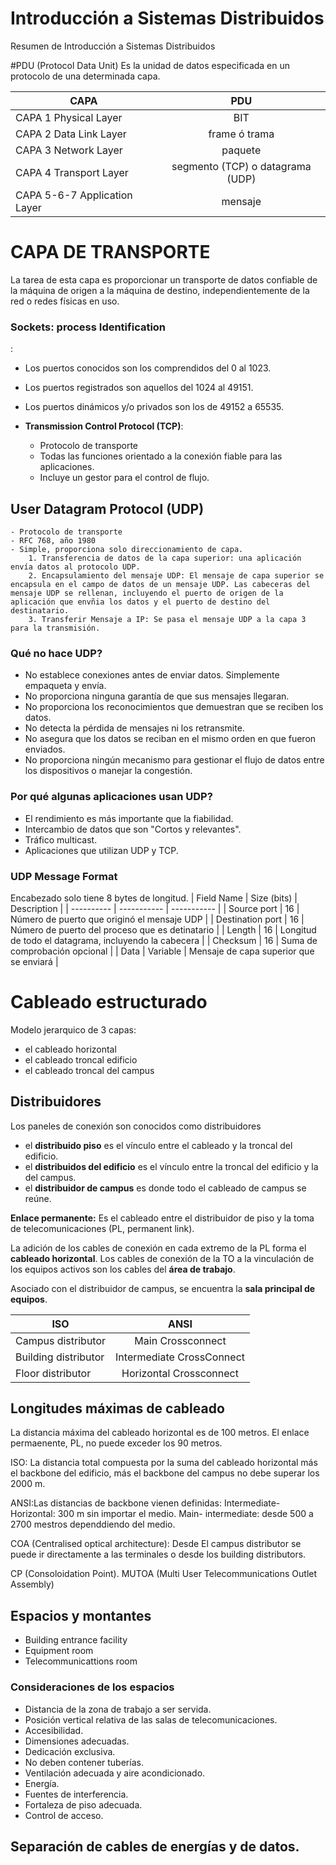 # Introducción a Sistemas Distribuidos
Resumen de Introducción a Sistemas Distribuidos

#PDU (Protocol Data Unit)
Es la unidad de datos especificada en un protocolo de una determinada capa.

|       CAPA              |        PDU       |
| ----------------------- | :--------------: |
| CAPA 1 Physical Layer   | BIT              |
| CAPA 2 Data Link Layer  | frame ó trama    |
| CAPA 3 Network Layer    | paquete          |
| CAPA 4 Transport Layer  | segmento (TCP) o datagrama (UDP) |
| CAPA 5-6-7 Application Layer | mensaje  |

# CAPA DE TRANSPORTE
La tarea de esta capa es proporcionar un transporte de datos confiable de la máquina de origen a la máquina de destino, independientemente de la red o redes físicas en uso.

### Sockets: process Identification
<IP Adrress>:<Port number>

- Los puertos conocidos son los comprendidos del 0 al 1023.
- Los puertos registrados son aquellos del 1024 al 49151.
- Los puertos dinámicos y/o privados son los de 49152 a 65535.

- **Transmission Control Protocol (TCP)**: 
    - Protocolo de transporte
    - Todas las funciones orientado a la conexión fiable para las aplicaciones.
    - Incluye un gestor para el control de flujo.
## User Datagram Protocol (UDP) 
    - Protocolo de transporte
    - RFC 768, año 1980
    - Simple, proporciona solo direccionamiento de capa.
        1. Transferencia de datos de la capa superior: una aplicación envía datos al protocolo UDP.
        2. Encapsulamiento del mensaje UDP: El mensaje de capa superior se encapsula en el campo de datos de un mensaje UDP. Las cabeceras del mensaje UDP se rellenan, incluyendo el puerto de origen de la aplicación que envñia los datos y el puerto de destino del destinatario.
        3. Transferir Mensaje a IP: Se pasa el mensaje UDP a la capa 3 para la transmisión.
### Qué no hace UDP?
- No establece conexiones antes de enviar datos. Simplemente empaqueta y envía.
- No proporciona ninguna garantía de que sus mensajes llegaran.
- No proporciona los reconocimientos que demuestran que se reciben los datos.
- No detecta la pérdida de mensajes ni los retransmite.
- No asegura que los datos se reciban en el mismo orden en que fueron enviados.
- No proporciona ningún mecanismo para gestionar el flujo de datos entre los dispositivos o manejar la congestión.

### Por qué algunas aplicaciones usan UDP?
- El rendimiento es más importante que la fiabilidad.
- Intercambio de datos que son "Cortos y relevantes".
- Tráfico multicast.
- Aplicaciones que utilizan UDP y TCP.

### UDP Message Format
Encabezado solo tiene 8 bytes de longitud.
| Field Name | Size (bits) | Description |
| ---------- | ----------- | ----------- |
| Source port | 16 | Número de puerto que originó el mensaje UDP |
| Destination port | 16 | Número de puerto del proceso que es detinatario |
| Length | 16 | Longitud de todo el datagrama, incluyendo la cabecera |
| Checksum | 16 | Suma de comprobación opcional |
| Data | Variable | Mensaje de capa superior que se enviará |

# Cableado estructurado

Modelo jerarquico de 3 capas:
- el cableado horizontal
- el cableado troncal edificio
- el cableado troncal del campus

## Distribuidores
Los paneles de conexión son conocidos como distribuidores
- el **distribuido piso** es el vínculo entre el cableado y la troncal del edificio.
- el **distribuidos del edificio** es el vínculo entre la troncal del edificio y la del campus.
- el **distribuidor de campus** es donde todo el cableado de campus se reúne.

**Enlace permanente:** Es el cableado entre el distribuidor de piso y la toma de telecomunicaciones (PL, permanent link).

La adición de los cables de conexión en cada extremo de la PL forma el **cableado horizontal**.
Los cables de conexión de la TO a la vinculación de los equipos activos son los cables del **área de trabajo**.

Asociado con el distribuidor de campus, se encuentra la **sala principal de equipos**.

|       ISO               |        ANSI       |
| ----------------------- | :--------------:  |
| Campus distributor      | Main Crossconnect |
| Building distributor    | Intermediate CrossConnect|
| Floor distributor       | Horizontal Crossconnect|

## Longitudes máximas de cableado
La distancia máxima del cableado horizontal es de 100 metros. El enlace permaenente, PL, no puede exceder los 90 metros.

ISO: La distancia total compuesta por la suma del cableado horizontal más el backbone del edificio, más el backbone del campus no debe superar los 2000 m.

ANSI:Las distancias de backbone vienen definidas:
Intermediate- Horizontal: 300 m sin importar el medio.
Main- intermediate: desde 500 a 2700 mestros dependdiendo del medio.

COA (Centralised optical architecture): Desde El campus distributor se puede ir directamente a las terminales o desde los building distributors.

CP (Consoloidation Point).
MUTOA (Multi User Telecommunications Outlet Assembly)

## Espacios y montantes
- Building entrance facility
- Equipment room
- Telecommunicattions room

### Consideraciones de los espacios
- Distancia de la zona de trabajo a ser servida.
- Posición vertical relativa de las salas de telecomunicaciones.
- Accesibilidad.
- Dimensiones adecuadas.
- Dedicación exclusiva.
- No deben contener tuberías.
- Ventilación adecuada y aire acondicionado.
- Energía.
- Fuentes de interferencia.
- Fortaleza de piso adecuada.
- Control de acceso.

## Separación de cables de energías y de datos.









